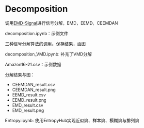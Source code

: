 # Decomposition
调用[EMD-Signal](https://github.com/laszukdawid/PyEMD)进行信号分解，EMD，EEMD，CEEMDAN

decomposition.ipynb：示例文件

  三种信号分解算法的调用，保存结果，画图

decomposition_VMD.ipynb: 补充了VMD分解
  
Amazon16-21.csv：示例数据

分解结果与图：
  - CEEMDAN_result.csv
  - CEEMDAN_result.png
  - EEMD_result.csv
  - EEMD_result.png
  - EMD_result.csv
  - EMD_result.png


Entropy.ipynb: 使用EntropyHub实现近似熵、样本熵、模糊熵与排列熵
